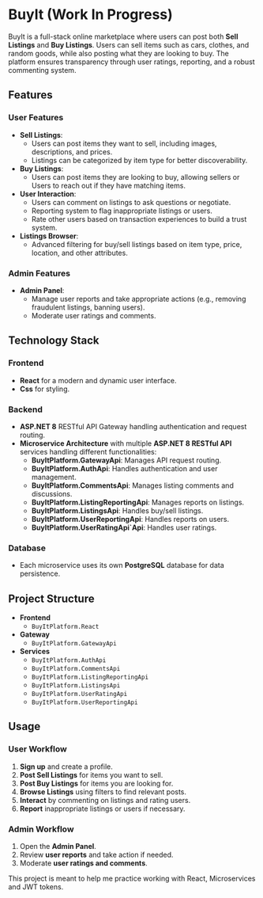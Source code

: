 # BuyIt (Work In Progress)

BuyIt is a full-stack online marketplace where users can post both **Sell Listings** and **Buy Listings**. Users can sell items such as cars, clothes, and random goods, while also posting what they are looking to buy. The platform ensures transparency through user ratings, reporting, and a robust commenting system.

## Features

### User Features
- **Sell Listings**:
  - Users can post items they want to sell, including images, descriptions, and prices.
  - Listings can be categorized by item type for better discoverability.
- **Buy Listings**:
  - Users can post items they are looking to buy, allowing sellers or Users to reach out if they have matching items.
- **User Interaction**:
  - Users can comment on listings to ask questions or negotiate.
  - Reporting system to flag inappropriate listings or users.
  - Rate other users based on transaction experiences to build a trust system.
- **Listings Browser**:
  - Advanced filtering for buy/sell listings based on item type, price, location, and other attributes.
  
### Admin Features
- **Admin Panel**:
  - Manage user reports and take appropriate actions (e.g., removing fraudulent listings, banning users).
  - Moderate user ratings and comments.

## Technology Stack

### Frontend
- **React** for a modern and dynamic user interface.
- **Css** for styling.

### Backend
- **ASP.NET 8** RESTful API Gateway handling authentication and request routing.
- **Microservice Architecture** with multiple **ASP.NET 8 RESTful API** services handling different functionalities:
  - **BuyItPlatform.GatewayApi**: Manages API request routing.
  - **BuyItPlatform.AuthApi**: Handles authentication and user management.
  - **BuyItPlatform.CommentsApi**: Manages listing comments and discussions.
  - **BuyItPlatform.ListingReportingApi**: Manages reports on listings.
  - **BuyItPlatform.ListingsApi**: Handles buy/sell listings.
  - **BuyItPlatform.UserReportingApi**: Handles reports on users.
  - **BuyItPlatform.UserRatingApi`Api**: Handles user ratings.

### Database
- Each microservice uses its own **PostgreSQL** database for data persistence.

## Project Structure

- **Frontend**
  - `BuyItPlatform.React`
- **Gateway**
  - `BuyItPlatform.GatewayApi`
- **Services**
  - `BuyItPlatform.AuthApi`
  - `BuyItPlatform.CommentsApi`
  - `BuyItPlatform.ListingReportingApi`
  - `BuyItPlatform.ListingsApi`
  - `BuyItPlatform.UserRatingApi`
  - `BuyItPlatform.UserReportingApi`

## Usage

### User Workflow
1. **Sign up** and create a profile.
2. **Post Sell Listings** for items you want to sell.
3. **Post Buy Listings** for items you are looking for.
4. **Browse Listings** using filters to find relevant posts.
5. **Interact** by commenting on listings and rating users.
6. **Report** inappropriate listings or users if necessary.

### Admin Workflow
1. Open the **Admin Panel**.
2. Review **user reports** and take action if needed.
3. Moderate **user ratings and comments**.


This project is meant to help me practice working with React, Microservices and JWT tokens.
